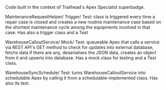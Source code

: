 Code built in the context of Trailhead's Apex Specialist superbadge.

MaintenanceRequestHelper/ Trigger/ Test: class is triggered every time a repair case is closed and creates a new routine maintenance case based on the shortest maintenance cycle among the equipments involved in that case. Has also a trigger class and a Test

WarehouseCalloutService/ Mock/ Test: queueable Apex that calls a service via REST API's GET method to check for updates into external database, fetchs data if there are any, deserialises the JSON data, creates an object from it and upserts into database. Has a mock class for testing and a Test class.

WarehouseSyncSchedule/ Test: turns WarehouseCalloutService into schedulable Apex by calling it from a schedulable-implemented class. Has also its test.